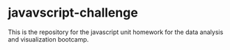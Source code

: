 # javavscript-challenge
This is the repository for the javascript unit homework for the data analysis and visualization bootcamp.
